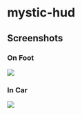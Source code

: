 # mystic-hud

## Screenshots
### On Foot
![](https://cdn.izmystic.dev/images/xfiut4wm.png)

### In Car
![](https://cdn.izmystic.dev/images/13gbcp0r.png)
